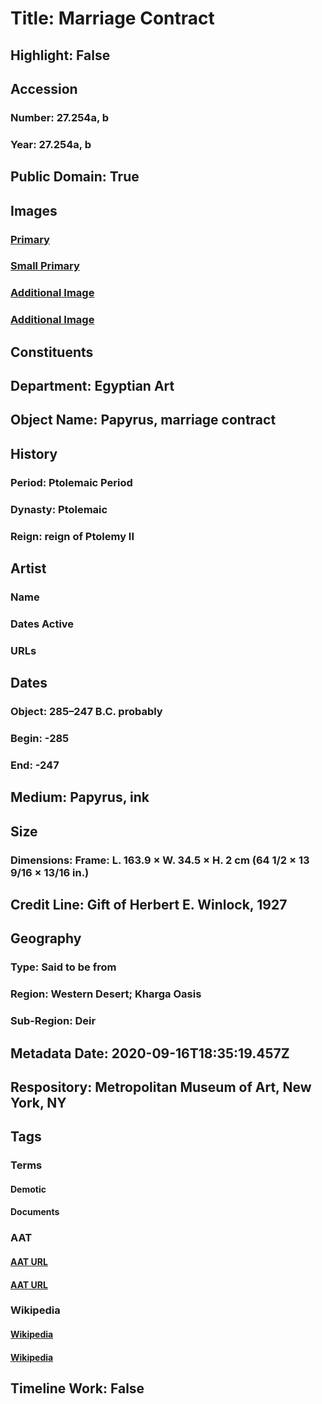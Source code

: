 # Title: Marriage Contract
## Highlight: False
## Accession
### Number: 27.254a, b
### Year: 27.254a, b
## Public Domain: True
## Images
### [Primary](https://images.metmuseum.org/CRDImages/eg/original/27.254a-b_EGDP013838.jpg)
### [Small Primary](https://images.metmuseum.org/CRDImages/eg/web-large/27.254a-b_EGDP013838.jpg)
### [Additional Image](https://images.metmuseum.org/CRDImages/eg/original/27.254a-b_EGDP013837.jpg)
### [Additional Image](https://images.metmuseum.org/CRDImages/eg/original/215110.jpg)
## Constituents
## Department: Egyptian Art
## Object Name: Papyrus, marriage contract
## History
### Period: Ptolemaic Period
### Dynasty: Ptolemaic
### Reign: reign of Ptolemy II
## Artist
### Name
### Dates Active
### URLs
## Dates
### Object: 285–247 B.C. probably
### Begin: -285
### End: -247
## Medium: Papyrus, ink
## Size
### Dimensions: Frame: L. 163.9 × W. 34.5 × H. 2 cm (64 1/2 × 13 9/16 × 13/16 in.)
## Credit Line: Gift of Herbert E. Winlock, 1927
## Geography
### Type: Said to be from
### Region: Western Desert; Kharga Oasis
### Sub-Region: Deir
## Metadata Date: 2020-09-16T18:35:19.457Z
## Respository: Metropolitan Museum of Art, New York, NY
## Tags
### Terms
#### Demotic
#### Documents
### AAT
#### [AAT URL](http://vocab.getty.edu/page/aat/300206213)
#### [AAT URL](http://vocab.getty.edu/page/aat/300026030)
### Wikipedia
#### [Wikipedia]()
#### [Wikipedia]()
## Timeline Work: False